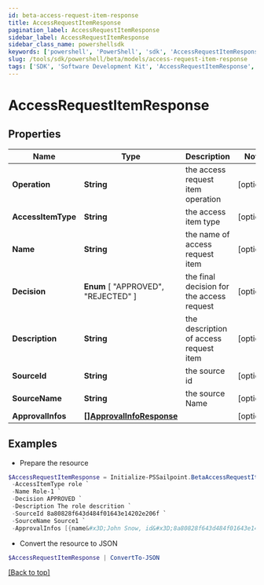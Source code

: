 ```yaml
---
id: beta-access-request-item-response
title: AccessRequestItemResponse
pagination_label: AccessRequestItemResponse
sidebar_label: AccessRequestItemResponse
sidebar_class_name: powershellsdk
keywords: ['powershell', 'PowerShell', 'sdk', 'AccessRequestItemResponse', 'BetaAccessRequestItemResponse'] 
slug: /tools/sdk/powershell/beta/models/access-request-item-response
tags: ['SDK', 'Software Development Kit', 'AccessRequestItemResponse', 'BetaAccessRequestItemResponse']
---
```



# AccessRequestItemResponse

## Properties

Name | Type | Description | Notes
------------ | ------------- | ------------- | -------------
**Operation** | **String** | the access request item operation | [optional] 
**AccessItemType** | **String** | the access item type | [optional] 
**Name** | **String** | the name of access request item | [optional] 
**Decision** |  **Enum** [  "APPROVED",    "REJECTED" ] | the final decision for the access request | [optional] 
**Description** | **String** | the description of access request item | [optional] 
**SourceId** | **String** | the source id | [optional] 
**SourceName** | **String** | the source Name | [optional] 
**ApprovalInfos** | [**[]ApprovalInfoResponse**](approval-info-response) |  | [optional] 

## Examples

- Prepare the resource
```powershell
$AccessRequestItemResponse = Initialize-PSSailpoint.BetaAccessRequestItemResponse  -Operation Add `
 -AccessItemType role `
 -Name Role-1 `
 -Decision APPROVED `
 -Description The role descrition `
 -SourceId 8a80828f643d484f01643e14202e206f `
 -SourceName Source1 `
 -ApprovalInfos [{name&#x3D;John Snow, id&#x3D;8a80828f643d484f01643e14202e2000, status&#x3D;Approved}]
```

- Convert the resource to JSON
```powershell
$AccessRequestItemResponse | ConvertTo-JSON
```


[[Back to top]](#) 

